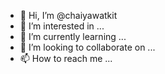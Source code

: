 - 👋 Hi, I’m @chaiyawatkit
- 👀 I’m interested in ...
- 🌱 I’m currently learning ...
- 💞️ I’m looking to collaborate on ...
- 📫 How to reach me ...

<!---
chaiyawatkit/chaiyawatkit is a ✨ special ✨ repository because its `README.md` (this file) appears on your GitHub profile.
You can click the Preview link to take a look at your changes.
--->
